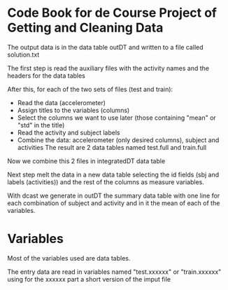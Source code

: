 # Code Book for de Course Project of Getting and Cleaning Data

The output data is in the data table outDT and written to a file called solution.txt

The first step is read the auxiliary files with the activity names and the headers for the data tables

After this, for each of the two sets of files (test and train):
- Read the data (accelerometer)
- Assign titles to the variables (columns)
- Select the columns we want to use later (those containing "mean" or "std" in the title)
- Read the activity and subject labels
- Combine the data: accelerometer (only desired columns), subject and activities 
The result are 2 data tables named test.full and train.full

Now we combine this 2 files in integratedDT data table

Next step melt the data in a new data table selecting the id fields (sbj and labels (activities)) and the rest
of the columns as measure variables.

With dcast we generate in outDT the summary data table with one line for each combination of subject and activity 
and in it the mean of each of the variables.

# Variables

Most of the variables used are data tables.

The entry data are read in variables named "test.xxxxxx" or "train.xxxxxx" using for the xxxxxx part a short version of the imput file

